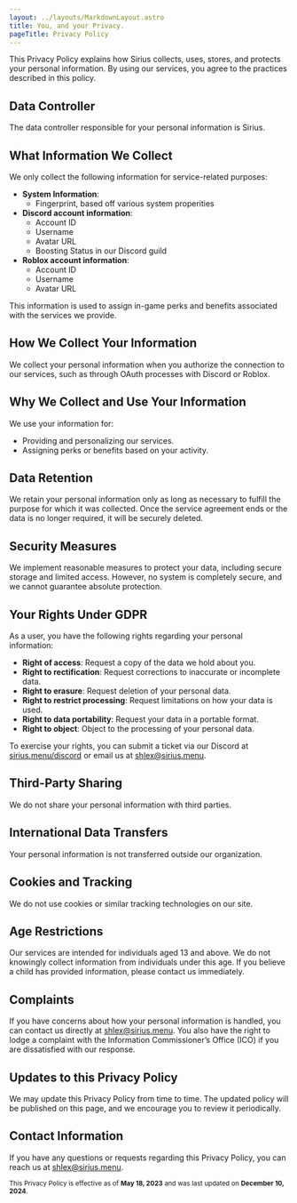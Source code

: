 ```yaml
---
layout: ../layouts/MarkdownLayout.astro
title: You, and your Privacy.
pageTitle: Privacy Policy
---
```


This Privacy Policy explains how Sirius collects, uses, stores, and protects your personal information. By using our services, you agree to the practices described in this policy.  

## Data Controller  
The data controller responsible for your personal information is Sirius.

## What Information We Collect  
We only collect the following information for service-related purposes:  
- **System Information**:
  - Fingerprint, based off various system properities
- **Discord account information**:  
  - Account ID
  - Username
  - Avatar URL
  - Boosting Status in our Discord guild
- **Roblox account information**:  
  - Account ID
  - Username
  - Avatar URL

This information is used to assign in-game perks and benefits associated with the services we provide.  

## How We Collect Your Information  
We collect your personal information when you authorize the connection to our services, such as through OAuth processes with Discord or Roblox.  

## Why We Collect and Use Your Information  
We use your information for:  
- Providing and personalizing our services.  
- Assigning perks or benefits based on your activity.  

## Data Retention  
We retain your personal information only as long as necessary to fulfill the purpose for which it was collected. Once the service agreement ends or the data is no longer required, it will be securely deleted.  

## Security Measures  
We implement reasonable measures to protect your data, including secure storage and limited access. However, no system is completely secure, and we cannot guarantee absolute protection.  

## Your Rights Under GDPR  
As a user, you have the following rights regarding your personal information:  
- **Right of access**: Request a copy of the data we hold about you.  
- **Right to rectification**: Request corrections to inaccurate or incomplete data.  
- **Right to erasure**: Request deletion of your personal data.  
- **Right to restrict processing**: Request limitations on how your data is used.  
- **Right to data portability**: Request your data in a portable format.  
- **Right to object**: Object to the processing of your personal data.  

To exercise your rights, you can submit a ticket via our Discord at [sirius.menu/discord](https://sirius.menu/discord) or email us at shlex@sirius.menu.  

## Third-Party Sharing  
We do not share your personal information with third parties.  

## International Data Transfers  
Your personal information is not transferred outside our organization.  

## Cookies and Tracking  
We do not use cookies or similar tracking technologies on our site.  

## Age Restrictions  
Our services are intended for individuals aged 13 and above. We do not knowingly collect information from individuals under this age. If you believe a child has provided information, please contact us immediately.  

## Complaints  
If you have concerns about how your personal information is handled, you can contact us directly at shlex@sirius.menu. You also have the right to lodge a complaint with the Information Commissioner’s Office (ICO) if you are dissatisfied with our response.  

## Updates to this Privacy Policy  
We may update this Privacy Policy from time to time. The updated policy will be published on this page, and we encourage you to review it periodically.  

## Contact Information  
If you have any questions or requests regarding this Privacy Policy, you can reach us at shlex@sirius.menu.  

<small>This Privacy Policy is effective as of **May 18, 2023** and was last updated on **December 10, 2024**.</small>
